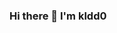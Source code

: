 ### Hi there 👋 I'm kldd0

<!--
**kldd0/kldd0** is a ✨ _special_ ✨ repository because its `README.md` (this file) appears on your GitHub profile.

- 🔭 I’m currently working on multiple projects
- 🌱 I’m currently learning ML, olympiad programming, CS, Python/C++
- 📫 How to reach me: workpost61@gmail.com
- 😄 Pronouns: He/Him
- ⚡ Fun fact: If you fold the paper in half 42 times, you get a tower that reaches the moon
-->
